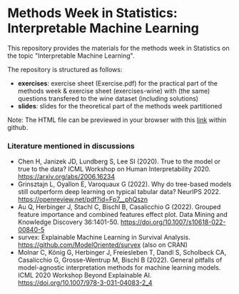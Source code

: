 # Methods Week in Statistics: Interpretable Machine Learning

This repository provides the materials for the methods week in Statistics on the topic "Interpretable Machine Learning".

The repository is structured as follows:
* **exercises**: exercise sheet (Exercise.pdf) for the practical part of the methods week & exercise sheet (exercises-wine) with (the same) questions transfered to the wine dataset (including solutions)
* **slides**: slides for the theoretical part of the methods week partitioned


Note: The HTML file can be previewed in your browser with this [link](https://htmlpreview.github.io/?https://github.com/bips-hb/methods_week/blob/master/exercises/exercise-wines.html) within github.

### Literature mentioned in discussions

* Chen H, Janizek JD, Lundberg S, Lee SI (2020). True to the model or true to the data? ICML Workshop on Human Interpretability 2020. https://arxiv.org/abs/2006.16234
* Grinsztajn L, Oyallon E, Varoquaux G (2022). Why do tree-based models still outperform deep learning on typical tabular data? NeurIPS 2022. https://openreview.net/pdf?id=Fp7__phQszn
* Au Q, Herbinger J, Stachl C, Bischl B, Casalicchio G (2022). Grouped feature importance and combined features effect plot. Data Mining and Knowledge Discovery 36:1401-50. https://doi.org/10.1007/s10618-022-00840-5
* survex: Explainable Machine Learning in Survival Analysis. https://github.com/ModelOriented/survex (also on CRAN)
* Molnar C, König G, Herbinger J, Freiesleben T, Dandl S, Scholbeck CA, Casalicchio G, Grosse-Wentrup M, Bischl B (2022). General pitfalls of model-agnostic interpretation methods for machine learning models. ICML 2020 Workshop Beyond Explainable AI. https://doi.org/10.1007/978-3-031-04083-2_4
